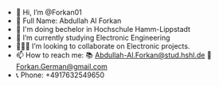 - 👋  Hi, I’m @Forkan01
- 👀 Full Name: Abdullah Al Forkan
- 🏫 I'm doing bechelor in Hochschule Hamm-Lippstadt
- 🌱 I’m currently studying Electronic Engineering
- 👨🏻‍💻 I’m looking to collaborate on Electronic projects.
- 📫 How to reach me:
      📚 Abdullah-Al.Forkan@stud.hshl.de
      📌 Forkan.German@gmail.com
- 📞 Phone: +4917632549650

<!---
Forkan01/Forkan01 is a ✨ special ✨ repository because its `README.md` (this file) appears on your GitHub profile.
You can click the Preview link to take a look at your changes.
--->
